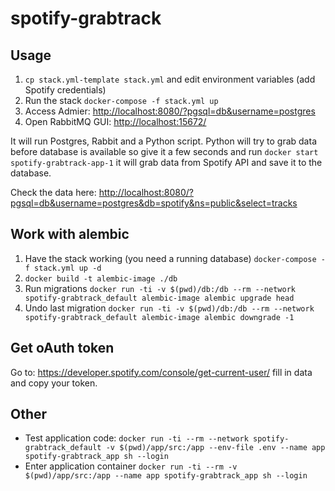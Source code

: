 # spotify-grabtrack

## Usage

1. `cp stack.yml-template stack.yml` and edit environment variables (add Spotify credentials)
1. Run the stack `docker-compose -f stack.yml up`
1. Access Admier: <http://localhost:8080/?pgsql=db&username=postgres>
1. Open RabbitMQ GUI: <http://localhost:15672/>

It will run Postgres, Rabbit and a Python script. Python will try to grab data before database is available so give it a few seconds and run `docker start spotify-grabtrack-app-1` it will grab data from Spotify API and save it to the database.

Check the data here: <http://localhost:8080/?pgsql=db&username=postgres&db=spotify&ns=public&select=tracks>

## Work with alembic

1. Have the stack working (you need a running database) `docker-compose -f stack.yml up -d`
1. `docker build -t alembic-image ./db`
1. Run migrations `docker run -ti -v $(pwd)/db:/db --rm --network spotify-grabtrack_default alembic-image alembic upgrade head`
1. Undo last migration `docker run -ti -v $(pwd)/db:/db --rm --network spotify-grabtrack_default alembic-image alembic downgrade -1`

## Get oAuth token

Go to: <https://developer.spotify.com/console/get-current-user/> fill in data and copy your token.

## Other

* Test application code: `docker run -ti --rm --network spotify-grabtrack_default -v $(pwd)/app/src:/app --env-file .env --name app spotify-grabtrack_app sh --login`
* Enter application container `docker run -ti --rm -v $(pwd)/app/src:/app --name app spotify-grabtrack_app sh --login`
